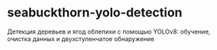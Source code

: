# seabuckthorn-yolo-detection
Детекция деревьев и ягод облепихи с помощью YOLOv8: обучение, очистка данных и двухступенчатое обнаружение
